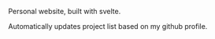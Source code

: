 Personal website, built with svelte. 

Automatically updates project list based on my github profile.
